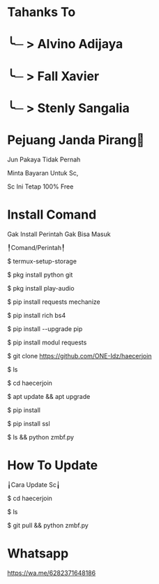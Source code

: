 # Tahanks To

# ╰─ > Alvino Adijaya

# ╰─ > Fall Xavier

# ╰─ > Stenly Sangalia

# Pejuang Janda Pirang🐒

Jun Pakaya Tidak Pernah

Minta Bayaran Untuk Sc,

Sc Ini Tetap 100% Free
# Install Comand
Gak Install Perintah Gak Bisa Masuk

╿Comand/Perintah╿

$ termux-setup-storage

$ pkg install python git

$ pkg install play-audio

$ pip install requests mechanize

$ pip install rich bs4

$ pip install --upgrade pip

$ pip install modul requests

$ git clone https://github.com/ONE-Idz/haecerjoin

$ ls

$ cd haecerjoin

$ apt update && apt upgrade

$ pip install 

$ pip install ssl

$ ls && python zmbf.py


# How To Update

╽Cara Update Sc╽

$ cd haecerjoin

$ ls

$ git pull && python zmbf.py


# Whatsapp
https://wa.me/6282371648186
